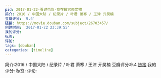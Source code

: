 ```yaml
---
pid: 2017-01-22-看过电影-我在故宫修文物
简介: 2016 / 中国大陆 / 纪录片 / 叶君 萧寒 / 王津 亓昊楠
豆瓣评分: '9.4'
链接: https://movie.douban.com/subject/26703457/
创建时间: '2017-01-22 23:39:55'
我的评分:
标签:
评论:
tags: [douban]
categories: [timeline]
---
```

简介:2016 / 中国大陆 / 纪录片 / 叶君 萧寒 / 王津 亓昊楠
豆瓣评分:9.4
[链接](https://movie.douban.com/subject/26703457/)
我的评分:
标签:
评论:
